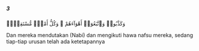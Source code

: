##### 3

<span class="ayah">وَكَذَّبُوا۟ وَٱتَّبَعُوٓا۟ أَهْوَآءَهُمْ ۚ وَكُلُّ أَمْرٍۢ مُّسْتَقِرٌّۭ</span>

<span class="ayah_translation">Dan mereka mendutakan (Nabi) dan mengikuti hawa nafsu mereka, sedang tiap-tiap urusan telah ada ketetapannya</span>
